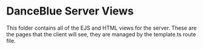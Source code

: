 # DanceBlue Server Views

This folder contains all of the EJS and HTML views for the server. These are the
pages that the client will see, they are managed by the template.ts route file.
